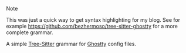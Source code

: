 > [!NOTE]
> This was just a quick way to get syntax highlighting for my blog.
> See for example <https://github.com/bezhermoso/tree-sitter-ghostty> for a more complete grammar.

A simple [Tree-Sitter](https://tree-sitter.github.io/tree-sitter/) grammar for [Ghostty](https://ghostty.org/) config files.
